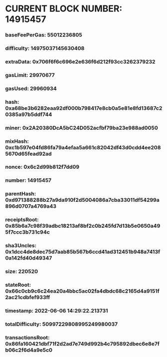 # CURRENT BLOCK NUMBER: 14915457

### baseFeePerGas: 55012236805
### difficulty: 14975037145630408
### extraData: 0x706f6f6c696e2e636f6d212f93cc3262379232
### gasLimit: 29970677
### gasUsed: 29960934
### hash: 0xa68be3b6282eaa92df000b798417e8cb0a5e81e8fd13687c20385a97b5ddf744
### miner: 0x2A20380DcA5bC24D052acfbf79ba23e988ad0050
### mixHash: 0xc1b597e04fd86fa79a4efaa5a661c82042df43d0cdd4ee2085670d65fead92ad
### nonce: 0x6c2d99b812f7dd09
### number: 14915457
### parentHash: 0xd971388288b27a9da910f2d5004086a7cba33011df54299a896d0707a4769a43
### receiptsRoot: 0x85b6a7c98f39adbc18213af8bf2c0b245fd7d13b5e0650a495f7ccc3b731c94c
### sha3Uncles: 0x1dcc4de8dec75d7aab85b567b6ccd41ad312451b948a7413f0a142fd40d49347
### size: 220520
### stateRoot: 0x66c0cb9c6c24ea20a4bbc5ac02fa4dbdc68c2165d4a9151f2ac21cdbfef933ff
### timestamp: 2022-06-06 14:29:22.213731
### totalDifficulty: 50997229808995249980037
### transactionsRoot: 0x86fa160421dbf71f2d2ad7e749d992b4c795892dbec6e8e7fb06c2f6d4a9e5c0

